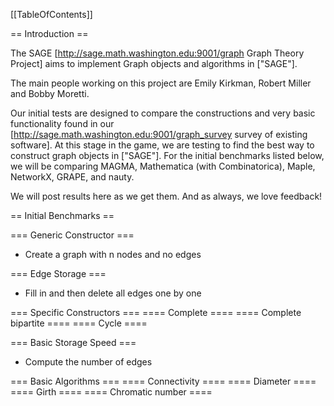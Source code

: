 [[TableOfContents]]

==  Introduction ==

The SAGE [http://sage.math.washington.edu:9001/graph Graph Theory Project] aims to implement Graph objects and algorithms in ["SAGE"].

The main people working on this project are Emily Kirkman, Robert Miller and Bobby Moretti.

Our initial tests are designed to compare the constructions and very basic functionality found in our [http://sage.math.washington.edu:9001/graph_survey survey of existing software].  At this stage in the game, we are testing to find the best way to construct graph objects in ["SAGE"].  For the initial benchmarks listed below, we will be comparing MAGMA, Mathematica (with Combinatorica), Maple, NetworkX, GRAPE, and nauty.

We will post results here as we get them.  And as always, we love feedback!

== Initial Benchmarks ==

=== Generic Constructor ===
 * Create a graph with n nodes and no edges

=== Edge Storage ===
 * Fill in and then delete all edges one by one

=== Specific Constructors ===
==== Complete ====
==== Complete bipartite ====
==== Cycle ====

=== Basic Storage Speed ===
 * Compute the number of edges

=== Basic Algorithms ===
==== Connectivity ====
==== Diameter ====
==== Girth ====
==== Chromatic number ====
